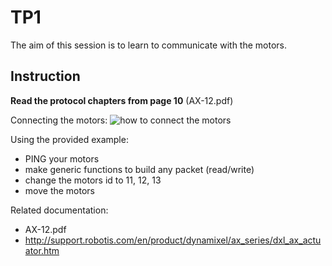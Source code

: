 # TP1

The aim of this session is to learn to communicate with the motors.

## Instruction

**Read the protocol chapters from page 10** (AX-12.pdf)

Connecting the motors:
![how to connect the motors](https://github.com/SteveNguyen/ue_robotics/connection.png "How to connect the motors")

Using the provided example:
- PING your motors
- make generic functions to build any packet (read/write)
- change the motors id to 11, 12, 13
- move the motors

Related documentation:

- AX-12.pdf
- http://support.robotis.com/en/product/dynamixel/ax_series/dxl_ax_actuator.htm
